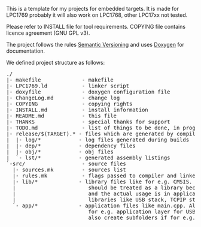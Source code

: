 This is a template for my projects for embedded targets.
It is made for LPC1769 probably it will also work on LPC1768, other LPC17xx not tested.

Please refer to INSTALL file for tool requirements.
COPYING file contains licence agreement (GNU GPL v3).

The project follows the rules [Semantic Versioning](ghttp://semver.org/) 
and uses [Doxygen](www.doxygen.org) for documentation.

We defined project structure as follows:
<pre>
./
|- makefile             - makefile
|- LPC1769.ld           - linker script
|- doxyfile             - doxygen configuration file
|- ChangeLog.md         - change log
|- COPYING              - copying rights
|- INSTALL.md           - install information
|- README.md            - this file
|- THANKS               - special thanks for support
|- TODO.md              - list of things to be done, in progress and TODOs which are already closed
|- release/$(TARGET).* - files which are generated by compiler, TARGET is defined in makefile
|  |- log/*            - log files generated during builds
|  |- dep/*            - dependency files
|  |- obj/*            - obj files
|  `- lst/*            - generated assembly listings
`-src/                  - source files
  |- sources.mk         - sources list
  |- rules.mk           - flags passed to compiler and linker
  |- lib/*             - library files like for e.g. CMSIS. Other example here i lamp class which
  |                       should be treated as a library because here you define behaviour and internal operations,
  |                       and the actual usage is in application. The same can be with other more sophisticated
  |                       libraries like USB stack, TCPIP stack and so on.
  `- app/*             - application files like main.cpp. Also other files may be created here like
                          for e.g. application layer for USB or other features. In this folder you can
                          also create subfolders if for e.g. application layer for feature contains more than 1 file.
</pre>

